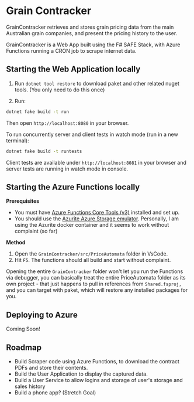 # Grain Contracker

GrainContracker retrieves and stores grain pricing data from the main Australian grain companies, and present the pricing history to the user.

GrainContracker is a Web App built using the F# SAFE Stack, with Azure Functions running a CRON job to scrape internet data.

## Starting the Web Application locally

1. Run `dotnet tool restore` to download paket and other related nuget tools. (You only need to do this once)

2. Run:

```bash
dotnet fake build -t run
```

Then open `http://localhost:8080` in your browser.

To run concurrently server and client tests in watch mode (run in a new terminal):

```bash
dotnet fake build -t runtests
```

Client tests are available under `http://localhost:8081` in your browser and server tests are running in watch mode in console.

## Starting the Azure Functions locally

**Prerequisites**

- You must have [Azure Functions Core Tools (v3)](https://github.com/Azure/azure-functions-core-tools) installed and set up.
- You should use the [Azurite Azure Storage emulator](https://github.com/Azure/Azurite). Personally, I am using the Azurite docker container and it seems to work without complaint (so far)

**Method**

1. Open the `GrainContracker/src/PriceAutomata` folder in VsCode.
2. Hit `F5`. The functions should all build and start without complaint.

Opening the entire `GrainContracker` folder won't let you run the Functions via debugger, you can basically treat the entire PriceAutomata folder as its own project - that just happens to pull in references from `Shared.fsproj,` and you can target with paket, which will restore any installed packages for you.



## Deploying to Azure

Coming Soon!

## Roadmap

- Build Scraper code using Azure Functions, to download the contract PDFs and store their contents.
- Build the User Application to display the captured data.
- Build a User Service to allow logins and storage of user's storage and sales history
- Build a phone app? (Stretch Goal)